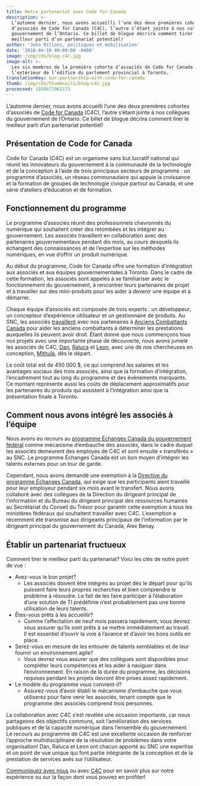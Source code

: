 ```yaml
---
title: Notre partenariat avec Code for Canada
description: >-
  L’automne dernier, nous avons accueilli l’une des deux premières cohortes
  d’associés de Code for Canada (C4C), l’autre s’étant jointe à nos collègues du
  gouvernement de l’Ontario. Ce billet de blogue décrira comment tirer le
  meilleur parti d’un partenariat potentiel!
author: 'John Millons, politiques et mobilisation'
date: '2018-04-19 09:00:00 -0400'
image: /img/cds/blog-c4c.jpg
image-alt: >-
  Les six membres de la première cohorte d’associés de Code for Canada à
  l’extérieur de l’édifice du parlement provincial à Toronto.
translationKey: our-partnership-with-code-for-canada
thumb: /img/cds/thumbnails/blog-c4c.jpg
processed: 1550672962173
---
```


L’automne dernier, nous avons accueilli l’une des deux premières cohortes d’associés de [Code for Canada](https://codefor.ca/fr/) (C4C), l’autre s’étant jointe à nos collègues du gouvernement de l’Ontario. Ce billet de blogue décrira comment tirer le meilleur parti d’un partenariat potentiel!

## Présentation de Code for Canada

Code for Canada (C4C) est un organisme sans but lucratif national qui réunit les innovateurs du gouvernement à la communauté de la technologie et de la conception à l’aide de trois principaux secteurs de programme : un programme d’associés, un réseau communautaire qui appuie la croissance et la formation de groupes de technologie civique partout au Canada, et une série d’ateliers d’éducation et de formation.

## Fonctionnement du programme

Le programme d’associés réunit des professionnels chevronnés du numérique qui souhaitent créer des retombées et les intégrer au gouvernement. Les associés travaillent en collaboration avec des partenaires gouvernementaux pendant dix mois, au cours desquels ils échangent des connaissances et de l’expertise sur les méthodes numériques, en vue d’offrir un produit numérique.

Au début du programme, Code for Canada offre une formation d’intégration aux associés et aux équipes gouvernementales à Toronto. Dans le cadre de cette formation, les associés sont appelés à se familiariser avec le fonctionnement du gouvernement, à rencontrer leurs partenaires de projet et à travailler sur des mini-produits pour les aider à devenir une équipe et à démarrer.

Chaque équipe d’associés est composée de trois experts : un développeur, un concepteur d’expérience utilisateur et un gestionnaire de produits. Au SNC, les associés [travaillent](https://medium.com/code-for-canada/benefits-at-a-glance-aee020d224f8) avec nos partenaires à [Anciens Combattants Canada](https://www.canada.ca/fr/anciens-combattants-canada.html) pour aider les anciens combattants à déterminer les prestations auxquelles ils peuvent avoir droit. Étant donné que nous commençons tous nos projets avec une importante phase de découverte, nous avons jumelé les associés de C4C, [Dan](https://twitter.com/danprime), [Raluca](https://twitter.com/eneraluca) et [Leon](https://twitter.com/le0nL), avec une de nos chercheuses en conception, [Mithula](https://twitter.com/MithulaNaik), dès le départ.

Le coût total est de 450 000 $, ce qui comprend les salaires et les avantages sociaux des trois associés, ainsi que la formation d’intégration, l’encadrement tout au long du programme et des événements marquants. Ce montant représente aussi les coûts de déplacement approximatifs pour les partenaires du produits qui assistent à l’intégration ainsi que la présentation finale à Toronto.

## Comment nous avons intégré les associés à l’équipe

Nous avons eu recours au [programme Échanges Canada du gouvernement fédéral](https://www.canada.ca/fr/secretariat-conseil-tresor/services/perfectionnement-professionnel/echanges-canada.html) comme mécanisme d’embauche des associés, dans le cadre duquel les associés demeurent des employés de C4C et sont ensuite « transférés » au SNC. Le programme Échanges Canada est un bon moyen d’intégrer les talents externes pour un tour de garde.

Cependant, nous avons demandé une exemption à la [Directive du programme Échanges Canada](https://www.tbs-sct.gc.ca/pol/doc-fra.aspx?id=12553), qui exige que les participants aient travaillé pour leur employeur pendant six mois avant le transfert. Nous avons collaboré avec des collègues de la Direction du dirigeant principal de l’information et du Bureau du dirigeant principal des ressources humaines au Secrétariat du Conseil du Trésor pour garantir cette exemption à tous les ministères fédéraux qui souhaitent travailler avec C4C. L’exemption a récemment été transmise aux dirigeants principaux de l’information par le dirigeant principal du gouvernement du Canada, Alex Benay.

## Établir un partenariat fructueux

Comment tirer le meilleur parti du partenariat? Voici les clés de notre point de vue :

* Avez-vous le bon projet?
  * Les associés doivent être intégrés au projet dès le départ pour qu’ils puissent faire leurs propres recherches et bien comprendre le problème à résoudre. Le fait de les faire participer à l’élaboration d’une solution de TI prédéfinie n’est probablement pas une bonne utilisation de leurs talents.
* Êtes-vous prêts à les accueillir?
  * Comme l’affectation de neuf mois passera rapidement, vous devrez vous assurer qu’ils sont prêts à se mettre immédiatement au travail. Il est essentiel d’ouvrir la voie à l’avance et d’avoir les bons outils en place.
* Serez-vous en mesure de les entourer de talents semblables et de leur fournir un environnement agile?
  * Vous devrez vous assurer que des collègues sont disponibles pour compléter leurs compétences et les aider à naviguer dans l’environnement. En raison de la durée du programme, les décisions requises pendant les projets devront être prises assez rapidement.
* Le modèle du programme vous convient-il?
  * Assurez-vous d’avoir établi le mécanisme d’embauche que vous utiliserez pour faire venir les associés, tenant compte que le programme des associés comprend trois personnes.

La collaboration avec C4C s’est revélée une occasion importante, car nous partageons des objectifs communs, soit l’amélioration des services publiques et de la capacité numérique dans l’ensemble du gouvernement. Le recours au programme de C4C est une excellente occasion de renforcer l’approche multidisciplinaire de la résolution de problèmes dans votre organisation! Dan, Raluca et Leon ont chacun apporté au SNC une expertise et un point de vue unique qui font partie intégrante de la conception et de la prestation de services axés sur l’utilisateur.

[Communiquez avec nous](mailto:cds-snc@tbs-sct.gc.ca) ou avec [C4C](mailto:dorothy@codefor.ca) pour en savoir plus sur notre expérience ou sur la façon dont vous pouvez en profiter!

